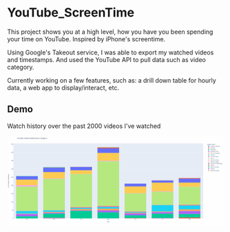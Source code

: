 # YouTube_ScreenTime

This project shows you at a high level, how you have you been spending your time on YouTube. Inspired by iPhone's screentime.

Using Google's Takeout service, I was able to export my watched videos and timestamps. And used the YouTube API to pull data such as video category.

Currently working on a few features, such as: a drill down table for hourly data, a web app to display/interact, etc.

## Demo
Watch history over the past 2000 videos I've watched 

![Alt Text](./demo/screentime_demo.gif)




